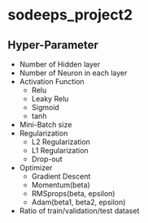 # sodeeps_project2


## Hyper-Parameter

* Number of Hidden layer
* Number of Neuron in each layer
* Activation Function
  * Relu
  * Leaky Relu
  * Sigmoid
  * tanh
* Mini-Batch size
* Regularization
  * L2 Regularization
  * L1 Regularization
  * Drop-out
* Optimizer
  * Gradient Descent
  * Momentum(beta)
  * RMSprops(beta, epsilon)
  * Adam(beta1, beta2, epsilon)
* Ratio of train/validation/test dataset
